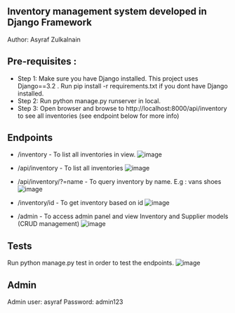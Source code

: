 ## Inventory management system developed in Django Framework
Author: Asyraf Zulkalnain

## Pre-requisites :

* Step 1: Make sure you have Django installed. This project uses Django==3.2 . Run pip install -r requirements.txt if you dont have Django installed.
* Step 2: Run python manage.py runserver in local. 
* Step 3: Open browser and browse to http://localhost:8000/api/inventory
to see all inventories (see endpoint below for more info)

## Endpoints
* /inventory - To list all inventories in view.
![image](https://user-images.githubusercontent.com/53460015/197374845-e6b44dc0-972d-40f4-ab2f-77b54bcae866.png)


* /api/inventory - To list all inventories
![image](https://user-images.githubusercontent.com/53460015/197374857-4afad67d-42aa-427c-8ea4-2d6fa65eb530.png)

* /api/inventory/?=name - To query inventory by name. E.g : vans shoes
![image](https://user-images.githubusercontent.com/53460015/197407602-f356023a-6316-40f4-b419-13f3ba3392e2.png)


* /inventory/id - To get inventory based on id
![image](https://user-images.githubusercontent.com/53460015/197405592-83649384-dc1e-45b4-8348-4313f7ea3572.png)



 * /admin - To access admin panel and view Inventory and Supplier models (CRUD management)
 ![image](https://user-images.githubusercontent.com/53460015/197374953-910d33af-99a8-4def-962b-f64a03f00515.png)

  
 ## Tests
 Run python manage.py test in order to test the endpoints.
 ![image](https://user-images.githubusercontent.com/53460015/197375170-9f72ef7b-7b08-421f-9f66-632ecff17873.png)

 
 
  ## Admin
  Admin user: asyraf
  Password: admin123




